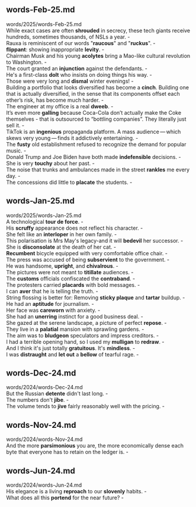## words-Feb-25.md ##  
words/2025/words-Feb-25.md  
While exact cases are often **shrouded** in secrecy, these tech giants receive hundreds, sometimes thousands, of NSLs a year. -  
Rauxa is reminiscent of our words "**raucous**" and "**ruckus**". -  
**flippant**: showing inappropriate **levity**. -  
Chairman Musk and his young **acolytes** bring a Mao-like cultural revolution to Washington. -  
The court granted an **injunction** against the defendants. -  
He's a first-class **dolt** who insists on doing things his way. -  
Those were very long and **dismal** winter evenings! -  
Building a portfolio that looks diversified has become a **cinch**. Building one that is actually diversified, in the sense that its components offset each other’s risk, has become much harder. -  
The engineer at my office is a real **dweeb**. -  
It’s even more **galling** because Coca-Cola don’t actually make the Coke themselves - that is outsourced to “bottling companies”. They literally just sell it. -  
TikTok is an **ingenious** propaganda platform. A mass audience — which skews very young — finds it addictively entertaining. -  
The **fusty** old establishment refused to recognize the demand for popular music. -  
Donald Trump and Joe Biden have both made **indefensible** decisions. -  
She is very **touchy** about her past. -  
The noise that trunks and ambulances made in the street **rankles** me every day. -  
The concessions did little to **placate** the students. -  

## words-Jan-25.md ##  
words/2025/words-Jan-25.md  
A technological **tour de force**. -  
His **scruffy** appearance does not reflect his character. -  
She felt like an **interloper** in her own family. -  
This polarisation is Mrs May's legacy-and it will **bedevil** her successor. -  
She is **disconsolate** at the death of her cat. -  
**Recumbent** bicycle equipped with very comfortable office chair. -  
The press was accused of being **subservient** to the government. -  
He was handsome, **upright**, and **chivalrous**. -  
The pictures were not meant to **titillate** audiences. -  
The **customs** officials confiscated the **contraband**. -  
The protesters carried **placards** with bold messages. -  
I can **aver** that he is telling the truth. -  
String flossing is better for: Removing **sticky plaque** and **tartar** buildup. -  
He had an **aptitude** for journalism. -  
Her face was **careworn** with anxiety. -  
She had an **unerring** instinct for a good business deal. -  
She gazed at the serene landscape, a picture of perfect **repose**. -  
They live in a **palatial** mansion with sprawling gardens. -  
The aim was to **bludgeon** speculators and impress creditors. -  
I had a terrible opening hand, so I used my **mulligan** to **redraw**. -  
And I think it's just totally **gratuitous**. It's **mindless**. -  
I was **distraught** and **let out** a **bellow** of tearful rage. -  

## words-Dec-24.md ##  
words/2024/words-Dec-24.md  
But the Russian **detente** didn't last long. -  
The numbers don't **jibe**. -  
The volume tends to **jive** fairly reasonably well with the pricing. -  

## words-Nov-24.md ##  
words/2024/words-Nov-24.md  
And the more **parsimonious** you are, the more economically dense each byte that everyone has to retain on the ledger is. -  

## words-Jun-24.md ##  
words/2024/words-Jun-24.md  
His elegance is a living **reproach** to our **slovenly** habits. -  
What does all this **portend** for the near future?  -  
